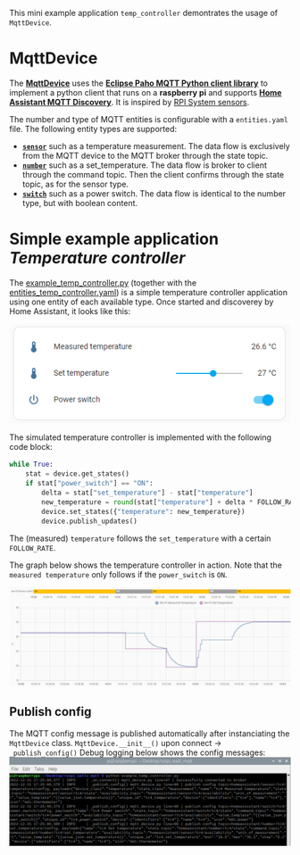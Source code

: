 This mini example application `temp_controller` demontrates the usage of `MqttDevice`.

# MqttDevice
The [__MqttDevice__](mqtt_device.py) uses the [__Eclipse Paho MQTT Python client library__](https://pypi.org/project/paho-mqtt/) to implement a python client that runs on a __raspberry pi__ and supports [__Home Assistant MQTT Discovery__](https://www.home-assistant.io/integrations/mqtt/#mqtt-discovery). It is inspired by [RPI System sensors](https://github.com/Sennevds/system_sensors).

The number and type of MQTT entities is configurable with a `entities.yaml` file. The following entity types are supported:
- [__`sensor`__](https://developers.home-assistant.io/docs/core/entity/sensor/) such as a temperature measurement. The data flow is exclusively from the MQTT device to the MQTT broker through the state topic.
- [__`number`__](https://developers.home-assistant.io/docs/core/entity/number/) such as a set_temperature. The data flow is broker to client through the command topic. Then the client confirms through the state topic, as for the sensor type.
- [__`switch`__](https://developers.home-assistant.io/docs/core/entity/switch) such as a power switch. The data flow is identical to the number type, but with boolean content.

# Simple example application _Temperature controller_
The [example_temp_controller.py](example_temp_controller.py) (together with the [entities_temp_controller.yaml](entities_temp_controller.yaml)) is a simple temperature controller application using one entity of each available type. Once started and discoverey by Home Assistant, it looks like this:

![imgs/tc_ui.png](../imgs/tc_ui.png)

The simulated temperature controller is implemented with the following code block:
```Python
while True:
    stat = device.get_states()
    if stat["power_switch"] == "ON":
        delta = stat["set_temperature"] - stat["temperature"]
        new_temperature = round(stat["temperature"] + delta * FOLLOW_RATE, 1)
        device.set_states({"temperature": new_temperature})
        device.publish_updates()
```
The (measured) ``temperature`` follows the ``set_temperature`` with a certain `FOLLOW_RATE`.

The graph below shows the temperature controller in action. Note that the `measured temperature` only follows if the `power_switch` is `ON`.

![imgs/example_history.png](../imgs/example_history.png)

## Publish config
The MQTT config message is published automatically after instanciating the `MqttDevice` class. 
`MqttDevice.__init__()` upon connect -> `_publish_config()`
Debug logging below shows the config messages:
![imgs/example_tc_execution.png](../imgs/example_tc_execution.png)
